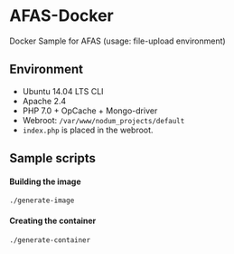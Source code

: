 # AFAS-Docker

Docker Sample for AFAS (usage: file-upload environment)

## Environment

- Ubuntu 14.04 LTS CLI
- Apache 2.4
- PHP 7.0 + OpCache + Mongo-driver
- Webroot: `/var/www/nodum_projects/default`
- `index.php` is placed in the webroot.

## Sample scripts

#### Building the image 

``` ./generate-image ```

#### Creating the container

``` ./generate-container ```